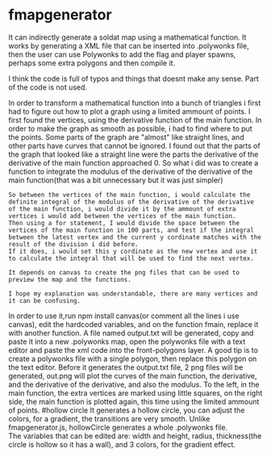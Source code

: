 # fmapgenerator

It can indirectly generate a soldat map using a mathematical function.
  It works by generating a XML file that can be inserted into .polywonks file, then the user can use Polywonks to add the flag and player spawns, perhaps some extra polygons and then compile it.
  
   I think the code is full of typos and things that doesnt make any sense.
    Part of the code is not used.
    
   In order to transform a mathematical function into a bunch of triangles i first had to figure out how to plot a graph using a limited ammount of points.
     I first found the vertices, using the derivative function of the main function. In order to make the graph as smooth as possible, i had to find where to put the points.
      Some parts of the graph are "almost" like straight lines, and other parts have curves that cannot be ignored. I found out that the parts of the graph that looked like a straight line were the parts the derivative of the derivative of the main function approached 0.
       So what i did was to create a function to integrate the modulus of the derivative of the derivative of the main function(that was a bit unnecessary but it was just simpler)
       
    So between the vertices of the main function, i would calculate the definite integral of the modulus of the derivative of the derivative of the main function, i would divide it by the ammount of extra vertices i would add between the vertices of the main function.
    Then using a for statement, I would divide the space between the vertices of the main function in 100 parts, and test if the integral between the latest vertex and the current y cordinate matches with the result of the division i did before.
    If it does, i would set this y cordinate as the new vertex and use it to calculate the integral that will be used to find the next vertex.
          
    It depends on canvas to create the png files that can be used to preview the map and the functions.
         
    I hope my explanation was understandable, there are many vertices and it can be confusing.
    
    
    
 In order to use it,run npm install canvas(or comment all the lines i use canvas), edit the hardcoded variables, and on the function fmain, replace it with another function. A file named output.txt will be generated, copy and paste it into a new .polywonks map, open the polywonks file with a text editor and paste the xml code into the front-polygons layer. A good tip is to create a polywonks file with a single polygon, then replace this polygon on the text editor.
 Before it generates the output.txt file, 2 png files will be generated, out.png will plot the curves of the main function, the derivative, and the derivative of the derivative, and also the modulus. To the left, in the main function, the extra vertices are marked using little squares, on the right side, the main function is plotted again, this time using the limited ammount of points.
#hollow circle
It generates a hollow circle, you can adjust the colors, for a gradient, the transitions are very smooth. 
Unlike fmapgenerator.js, hollowCircle generates a whole .polywonks file.  
The variables that can be edited are: width and height, radius, thickness(the circle is hollow so it has a wall), and 3 colors, for the gradient effect.
